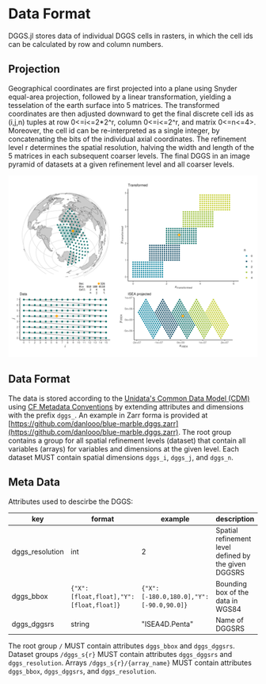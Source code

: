 # Data Format

DGGS.jl stores data of individual DGGS cells in rasters, in which the cell ids can be calculated by row and column numbers.

## Projection

Geographical coordinates are first projected into a plane using Snyder equal-area projection, followed by a linear transformation, yielding a tesselation of the earth surface into 5 matrices.
The transformed coordinates are then adjusted downward to get the final discrete cell ids as (i,j,n) tuples at row 0<=i<=2*2^r, column  0<=i<=2^r, and matrix 0<=n<=4>.
Moreover, the cell id can be re-interpreted as a single integer, by concatenating the bits of the individual axial coordinates.
The refinement level r determines the spatial resolution, halving the width and length of the 5 matrices in each subsequent coarser levels.
The final DGGS in an image pyramid of datasets at a given refinement level and all coarser levels.

![](https://github.com/danlooo/DGGS.jl/raw/main/docs/src/assets/pentacube-overview.png)

## Data Format

The data is stored according to the [Unidata's Common Data Model (CDM)](https://docs.unidata.ucar.edu/netcdf-c/current/netcdf_data_model.html) using [CF Metadata Conventions](https://cfconventions.org/) by extending attributes and dimensions with the prefix `dggs_`.
An example in Zarr forma is provided at [https://github.com/danlooo/blue-marble.dggs.zarr](https://github.com/danlooo/blue-marble.dggs.zarr).
The root group contains a group for all spatial refinement levels (dataset) that contain all variables (arrays) for variables and dimensions at the given level.
Each dataset MUST contain spatial dimensions `dggs_i`, `dggs_j`, and `dggs_n`.

## Meta Data

Attributes used to descirbe the DGGS:

| key | format | example |description |
| --- | --- | --- | --- |
| dggs_resolution | int | 2 | Spatial refinement level defined by the given DGGSRS |
| dggs_bbox | `{"X":[float,float],"Y":[float,float]}` | `{"X":[-180.0,180.0],"Y":[-90.0,90.0]}` | Bounding box of the data in WGS84 |
| dggs_dggsrs | string | "ISEA4D.Penta" | Name of DGGSRS |

The root group `/` MUST contain attributes `dggs_bbox` and `dggs_dggsrs`.
Dataset groups `/dggs_s{r}` MUST contain attributes `dggs_dggsrs` and `dggs_resolution`.
Arrays `/dggs_s{r}/{array_name}` MUST contain attributes `dggs_bbox`, `dggs_dggsrs`, and `dggs_resolution`.